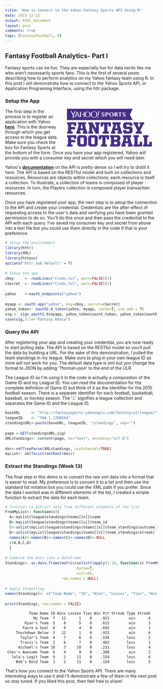 ```yaml
---
title: "How to Connect to the Yahoo Fantasy Sports API Using R"
date: 2015-12-22
output: html_document
layout: post
comments: true
tags: [FantasyFootball, R]
---
```




## Fantasy Football Analytics- Part I  

Fantasy sports can be fun. They are especially fun for data nerds like me who aren't necessarily sports fans. This is the first of several posts describing how to perform analytics on my Yahoo fantasy team using R. In this post I will demonstrate how to connect to the Yahoo Sports API, or Application Programing Interface, using the httr package.


### Setup the App
<img src="/images/yahoo_sports.png" alt="Yahoo Sports" align="right" width="280" height="125" hspace="20"> The first step in the process is to register an application with Yahoo  **[here](https://developer.yahoo.com/apps/create/)**. This is the doorway through which you get access to the league data.  Make sure you check the box for Fantasy Sports at the bottom of the form. Once you have your app registered, Yahoo will provide you with a consumer key and secret which you will need later.

Yahoo's  **[documentation](https://developer.yahoo.com/fantasysports/guide/)** on the API is pretty dense so I will try to distill it here. The API is based on the RESTful model and built on collections and resources.  Resources are objects within collections; each resource is itself a collection.  To illustrate, a collection of teams is composed of player resources.  In turn, the Players collection is composed player transaction resources.  

Once you have registered your app, the next step is to setup the connection to the API and create your credential. Credentials are the after-effect of requesting access to the user's data and verifying you have been granted permission to do so. You'll do this once and then pass the credential to the API with each query. I've saved my consumer key and secret from above into a text file but you could use them directly in the code if that is your preference. 

```r
# Setup the environment
library(httr)
library(XML)
library(httpuv)
options("httr_oob_default" = T)

# Setup the app
cKey     <- readLines("Creds.txt", warn=FALSE)[1]
cSecret  <- readLines("Creds.txt", warn=FALSE)[2]

yahoo    <-oauth_endpoints("yahoo")

myapp <- oauth_app("yahoo", key=cKey, secret=cSecret)
yahoo_token<- oauth2.0_token(yahoo, myapp, cache=T, use_oob = T)
sig <- sign_oauth1.0(myapp, yahoo_token$oauth_token, yahoo_token$oauth_token_secret)
save(sig,file="Fantasy.Rdata")
```

### Query the API  
After registering your app and creating your credential, you are now ready to start pulling data. The API is based on the RESTful model so you'll pull the data by building a URL. For the sake of this demonstration, I pulled the team standings in my league. Make sure to plug in your own league ID as mine will not work for you. The default data type is xml but you change the format to JSON by adding '?format=json' to the end of the ULR. 

The League ID as I'm using it in the code is actually a composition of the Game ID and my League ID. You can read the documentation for the complete definition of Game ID but think of it as the identifier for the 2015 football season.  There is a separate identifier for each football, basketball, baseball, or hockey season. The '.l.' signifies a league collection and separates the Game ID and the League ID. 


```r
baseURL     <- "http://fantasysports.yahooapis.com/fantasy/v2/league/"
leagueID    <- "348.l.1288584"
standingsURL<-paste(baseURL, leagueID, "/standings", sep="")

page <-GET(standingsURL,sig)
XMLstandings<- content(page, as="text", encoding="utf-8")

doc<-xmlTreeParse(XMLstandings, useInternal=TRUE)
myList<- xmlToList(xmlRoot(doc))
```

### Extract the Standings (Week 13)
The final step in this demo is to convert the raw xml data into a format that is easier to read. My preference is to convert it to a list and then use the standard list notation but you could use the XML path if you prefer. Since the data I wanted was in different elements of the list, I created a simple function to extract the data for each team.


```r
# Function to extract data from different elements of the list
FromMyList<- function(x){
  A<-myList$league$standings$teams[[x]]$name
  B<-myList$league$standings$teams[[x]]$team_id
  C<-unlist(myList$league$standings$teams[[x]]$team_standings$outcome_totals)
  D<-unlist(myList$league$standings$teams[[x]]$team_standings$streak)
  names(A)<-names(B)<-names(C)<-names(D)<-NULL
  c(A,B,C,D)
  }

# Combine the data into a dataframe
Standings<- as.data.frame(matrix(unlist(lapply(1:10, function(x) FromMyList(x))), 
                                 byrow=T, 
                                 ncol=8), 
                          row.names = NULL)

# Apply formatting
names(Standings)<- c("Team Name", "ID", "Wins", "Losses", "Ties", "Win Pct", "Streak Type", "Streak")

print(Standings, row.names = FALSE)
```

```
           Team Name ID Wins Losses Ties Win Pct Streak Type Streak
             My Team  7   12      1    0    .923         win      4
         Ryan's Team  5    8      5    0    .615         win      3
        Favre & Goal  8    9      4    0    .692         win      1
     Touchdown Below  3   12      1    0    .923         win      6
       Taylor's Team  4    7      6    0    .538        loss      2
       Travis's Team  2    6      7    0    .462        loss      1
      michael's Team 10    3     10    0    .231        loss      4
 Chez's Awesome Team  6    4      9    0    .308         win      2
   lola's Legit Team  9    2     11    0    .154        loss      6
     Bob's Bold Team  1    2     11    0    .154        loss      5
```

That's how you connect to the Yahoo Sports API. There are many interesting ways to use it and I'll demonstrate a few of them in the next post so stay tuned.  If you liked this post, then feel free to share!
